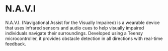 # N.A.V.I
N.A.V.I. (Navigational Assist for the Visually Impaired) is a wearable device that uses infrared sensors and audio cues to help visually impaired individuals navigate their surroundings. Developed using a Teensy microcontroller, it provides obstacle detection in all directions with real-time feedback.

